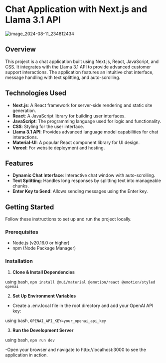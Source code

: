 # Chat Application with Next.js and Llama 3.1 API
![image_2024-08-11_234812434](https://github.com/user-attachments/assets/95f34bb2-bddd-4e81-b049-af4ee373c13a)
## Overview

This project is a chat application built using Next.js, React, JavaScript, and CSS. It integrates with the Llama 3.1 API to provide advanced customer support interactions. The application features an intuitive chat interface, message handling with text splitting, and auto-scrolling.

## Technologies Used

- **Next.js**: A React framework for server-side rendering and static site generation.
- **React**: A JavaScript library for building user interfaces.
- **JavaScript**: The programming language used for logic and functionality.
- **CSS**: Styling for the user interface.
- **Llama 3.1 API**: Provides advanced language model capabilities for chat interactions.
- **Material-UI**: A popular React component library for UI design.
- **Vercel**: For website deployment and hosting.

## Features

- **Dynamic Chat Interface**: Interactive chat window with auto-scrolling.
- **Text Splitting**: Handles long responses by splitting text into manageable chunks.
- **Enter Key to Send**: Allows sending messages using the Enter key.

## Getting Started

Follow these instructions to set up and run the project locally.

### Prerequisites

- Node.js (v20.16.0 or higher)
- npm (Node Package Manager)

### Installation

1. **Clone & Install Dependencies**

using bash, 
```npm install @mui/material @emotion/react @emotion/styled openai```

2. **Set Up Environment Variables**

- Create a .env.local file in the root directory and add your OpenAI API key:

using bash,
```OPENAI_API_KEY=your_openai_api_key```

3. **Run the Development Server**

using bash, 
```npm run dev```

-Open your browser and navigate to http://localhost:3000 to see the application in action.

